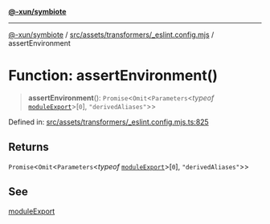 [**@-xun/symbiote**](../../../../../README.md)

***

[@-xun/symbiote](../../../../../README.md) / [src/assets/transformers/\_eslint.config.mjs](../README.md) / assertEnvironment

# Function: assertEnvironment()

> **assertEnvironment**(): `Promise`\<`Omit`\<`Parameters`\<*typeof* [`moduleExport`](moduleExport.md)\>\[`0`\], `"derivedAliases"`\>\>

Defined in: [src/assets/transformers/\_eslint.config.mjs.ts:825](https://github.com/Xunnamius/symbiote/blob/97e44b70bbc4b25fd28c3641586a9d18f95d8540/src/assets/transformers/_eslint.config.mjs.ts#L825)

## Returns

`Promise`\<`Omit`\<`Parameters`\<*typeof* [`moduleExport`](moduleExport.md)\>\[`0`\], `"derivedAliases"`\>\>

## See

[moduleExport](moduleExport.md)

